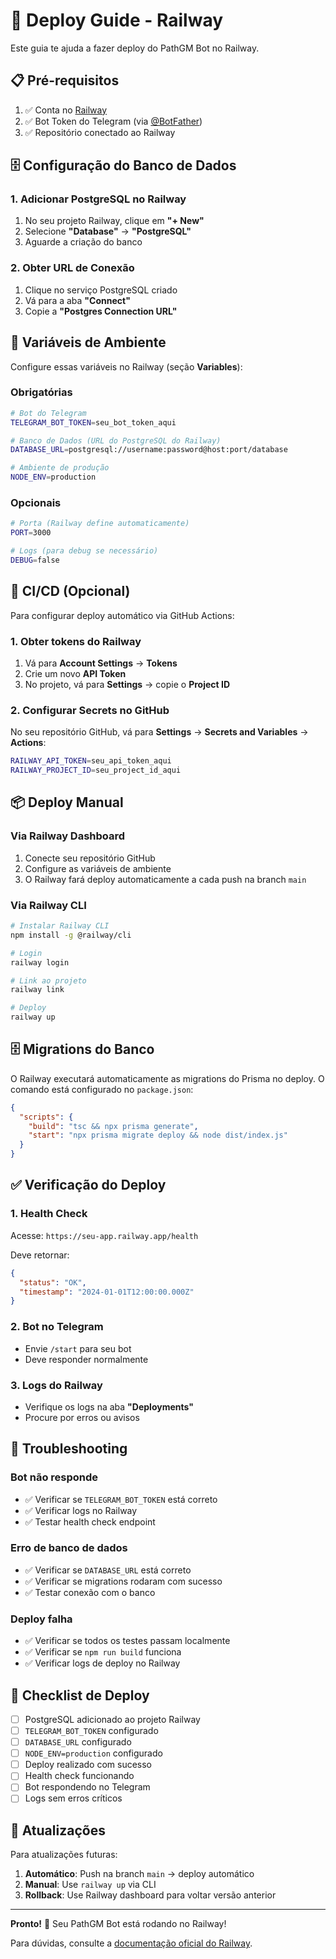# 🚀 Deploy Guide - Railway

Este guia te ajuda a fazer deploy do PathGM Bot no Railway.

## 📋 Pré-requisitos

1. ✅ Conta no [Railway](https://railway.app)
2. ✅ Bot Token do Telegram (via [@BotFather](https://t.me/botfather))
3. ✅ Repositório conectado ao Railway

## 🗄️ Configuração do Banco de Dados

### 1. Adicionar PostgreSQL no Railway

1. No seu projeto Railway, clique em **"+ New"**
2. Selecione **"Database"** → **"PostgreSQL"**
3. Aguarde a criação do banco

### 2. Obter URL de Conexão

1. Clique no serviço PostgreSQL criado
2. Vá para a aba **"Connect"**
3. Copie a **"Postgres Connection URL"**

## 🔧 Variáveis de Ambiente

Configure essas variáveis no Railway (seção **Variables**):

### Obrigatórias
```bash
# Bot do Telegram
TELEGRAM_BOT_TOKEN=seu_bot_token_aqui

# Banco de Dados (URL do PostgreSQL do Railway)
DATABASE_URL=postgresql://username:password@host:port/database

# Ambiente de produção
NODE_ENV=production
```

### Opcionais
```bash
# Porta (Railway define automaticamente)
PORT=3000

# Logs (para debug se necessário)
DEBUG=false
```

## 🚦 CI/CD (Opcional)

Para configurar deploy automático via GitHub Actions:

### 1. Obter tokens do Railway

1. Vá para **Account Settings** → **Tokens**
2. Crie um novo **API Token**
3. No projeto, vá para **Settings** → copie o **Project ID**

### 2. Configurar Secrets no GitHub

No seu repositório GitHub, vá para **Settings** → **Secrets and Variables** → **Actions**:

```bash
RAILWAY_API_TOKEN=seu_api_token_aqui
RAILWAY_PROJECT_ID=seu_project_id_aqui
```

## 📦 Deploy Manual

### Via Railway Dashboard

1. Conecte seu repositório GitHub
2. Configure as variáveis de ambiente
3. O Railway fará deploy automaticamente a cada push na branch `main`

### Via Railway CLI

```bash
# Instalar Railway CLI
npm install -g @railway/cli

# Login
railway login

# Link ao projeto
railway link

# Deploy
railway up
```

## 🗄️ Migrations do Banco

O Railway executará automaticamente as migrations do Prisma no deploy. O comando está configurado no `package.json`:

```json
{
  "scripts": {
    "build": "tsc && npx prisma generate",
    "start": "npx prisma migrate deploy && node dist/index.js"
  }
}
```

## ✅ Verificação do Deploy

### 1. Health Check
Acesse: `https://seu-app.railway.app/health`

Deve retornar:
```json
{
  "status": "OK",
  "timestamp": "2024-01-01T12:00:00.000Z"
}
```

### 2. Bot no Telegram
- Envie `/start` para seu bot
- Deve responder normalmente

### 3. Logs do Railway
- Verifique os logs na aba **"Deployments"**
- Procure por erros ou avisos

## 🐛 Troubleshooting

### Bot não responde
- ✅ Verificar se `TELEGRAM_BOT_TOKEN` está correto
- ✅ Verificar logs no Railway
- ✅ Testar health check endpoint

### Erro de banco de dados
- ✅ Verificar se `DATABASE_URL` está correto
- ✅ Verificar se migrations rodaram com sucesso
- ✅ Testar conexão com o banco

### Deploy falha
- ✅ Verificar se todos os testes passam localmente
- ✅ Verificar se `npm run build` funciona
- ✅ Verificar logs de deploy no Railway

## 📝 Checklist de Deploy

- [ ] PostgreSQL adicionado ao projeto Railway
- [ ] `TELEGRAM_BOT_TOKEN` configurado
- [ ] `DATABASE_URL` configurado  
- [ ] `NODE_ENV=production` configurado
- [ ] Deploy realizado com sucesso
- [ ] Health check funcionando
- [ ] Bot respondendo no Telegram
- [ ] Logs sem erros críticos

## 🔄 Atualizações

Para atualizações futuras:

1. **Automático**: Push na branch `main` → deploy automático
2. **Manual**: Use `railway up` via CLI
3. **Rollback**: Use Railway dashboard para voltar versão anterior

---

**Pronto!** 🎉 Seu PathGM Bot está rodando no Railway!

Para dúvidas, consulte a [documentação oficial do Railway](https://docs.railway.app).